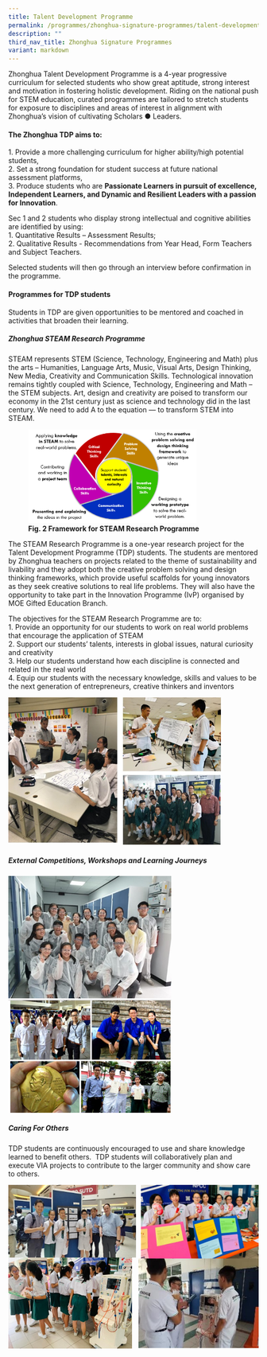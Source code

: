 ```yaml
---
title: Talent Development Programme
permalink: /programmes/zhonghua-signature-programmes/talent-development-prog/
description: ""
third_nav_title: Zhonghua Signature Programmes
variant: markdown
---
```

Zhonghua Talent Development Programme is a 4-year progressive curriculum for selected students who show great aptitude, strong interest and motivation in fostering holistic development. Riding on the national push for STEM education, curated programmes are tailored to stretch students for exposure to disciplines and areas of interest in alignment with Zhonghua’s vision of cultivating Scholars ● Leaders.

#### **The Zhonghua TDP aims to:**
1\. Provide a more challenging curriculum for higher ability/high potential students,<br>
2\. Set a strong foundation for student success at future national assessment platforms,<br>
3\. Produce students who are&nbsp;**Passionate Learners in pursuit of excellence, Independent Learners, and Dynamic and Resilient Leaders with a passion for Innovation**.

Sec 1 and 2 students who display strong intellectual and cognitive abilities are identified by using:<br>
1\. Quantitative Results – Assessment Results;<br>
2\. Qualitative Results - Recommendations from Year Head, Form Teachers and Subject Teachers.

Selected students will then go through an interview before confirmation in the programme.

#### **Programmes for TDP students**
Students in TDP are given opportunities to be mentored and coached in activities that broaden their learning.

##### **Zhonghua STEAM Research Programme**

STEAM represents STEM (Science, Technology, Engineering and Math) plus the arts – Humanities, Language Arts, Music, Visual Arts, Design Thinking, New Media, Creativity and Communication Skills. Technological innovation remains tightly coupled with Science, Technology, Engineering and Math – the STEM subjects. Art, design and creativity are poised to transform our economy in the 21st century just as science and technology did in the last century. We need to add A to the equation — to transform STEM into STEAM.

<figure>
<img src="/images/stem.png" style="width:80%">
	<figcaption><strong> Fig. 2 Framework for STEAM Research Programme
		</strong></figcaption>
</figure>

The STEAM Research Programme is a one-year research project for the Talent Development Programme (TDP) students. The students are mentored by Zhonghua teachers on projects related to the theme of sustainability and livability and they adopt both the creative problem solving and design thinking frameworks, which provide useful scaffolds for young innovators as they seek creative solutions to real life problems. They will also have the opportunity to take part in the Innovation Programme (IvP) organised by MOE Gifted Education Branch.

The objectives for the STEAM Research Programme are to:<br>
1\. Provide an opportunity for our students to work on real world problems that encourage the application of STEAM
<br>2. Support our students’ talents, interests in global issues, natural curiosity and creativity
<br>3. Help our students understand how each discipline is connected and related in the real world
<br>4. Equip our students with the necessary knowledge, skills and values to be the next generation of entrepreneurs, creative thinkers and inventors

<img src="/images/tdp1.jpg" style="width:85%">

##### **External Competitions, Workshops and Learning Journeys**

<img src="/images/tdp2.jpg" style="width:65%">

<img src="/images/tdp3.jpg" style="width:65%">

##### **Caring For Others**
TDP students are continuously encouraged to use and share knowledge learned to benefit others.&nbsp; TDP students will collaboratively&nbsp;plan and execute&nbsp;VIA projects to contribute to the larger community and show care to others.

<img src="/images/tdp4.jpg" style="width:51%" align="left">
<img src="/images/tdp5.jpg" style="width:47%" align="right">

<br clear="left">

<img src="/images/tdp6.jpg" style="width:49.5%" align="left">
<img src="/images/tdp7.jpg" style="width:48%" align="right">